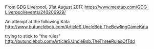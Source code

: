 From GDG Liverpool, 31st August 2017.
https://www.meetup.com/GDG-Liverpool/events/240206929/

An attempt at the following Kata
http://www.butunclebob.com/ArticleS.UncleBob.TheBowlingGameKata

trying to stick to "the rules"
http://butunclebob.com/ArticleS.UncleBob.TheThreeRulesOfTdd